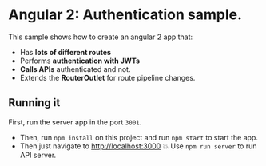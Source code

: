 # Angular 2: Authentication sample.

This sample shows how to create an angular 2 app that:
* Has **lots of different routes**
* Performs **authentication with JWTs**
* **Calls APIs** authenticated and not.
* Extends the **RouterOutlet** for route pipeline changes.

## Running it

First, run the server app in the port `3001`.

- Then, run `npm install` on this project and run `npm start` to start the app. 
- Then just navigate to [http://localhost:3000](http://localhost:3000) :boom:
Use `npm run server` to run API server.

